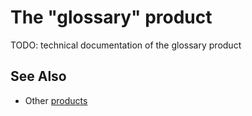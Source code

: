 # The "glossary" product

TODO: technical documentation of the glossary product

## See Also

- Other [products](../README.md)
